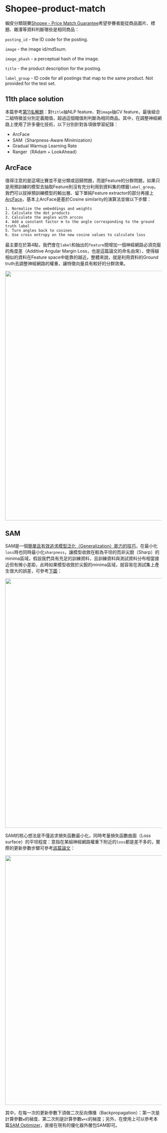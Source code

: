# Shopee-product-match
蝦皮分類競賽[Shopee - Price Match Guarantee](https://www.kaggle.com/competitions/shopee-product-matching)希望參賽者能從商品圖片、標題、雜湊等資料判斷哪些是相同商品：

`posting_id` - the ID code for the posting.

`image` - the image id/md5sum.

`image_phash` - a perceptual hash of the image.

`title` - the product description for the posting.

`label_group` - ID code for all postings that map to the same product. Not provided for the test set.

## 11th place solution
本篇參考[第11名解題](https://www.kaggle.com/competitions/shopee-product-matching/discussion/238181)：對`title`抽NLP feature、對`image`抽CV feature，最後組合二組特徵並分別定義閥值，超過這個閥值則判斷為相同商品。其中，在調整神經網路上使用了許多優化技術，以下分別針對各項做學習紀錄：

* ArcFace
* SAM（Sharpness-Aware Minimization）
* Gradual Warmup Learning Rate
* Ranger（RAdam + LookAhead）

## ArcFace
值得注意的是這場比賽並不是分類或迴歸問題，而是Feature的分群問題，如果只是用預訓練的模型去抽取Feature則沒有充分利用到資料集的標籤`label_group`。我們可以拔掉預訓練模型的輸出層、留下單純Feature extractor的部分再接上[ArcFace](https://www.kaggle.com/code/slawekbiel/arcface-explained)，基本上ArcFace是基於Cosine similarity的演算法並做以下步驟：

```
1. Normalize the embeddings and weights
2. Calculate the dot products
3. Calculate the angles with arccos
4. Add a constant factor m to the angle corresponding to the ground truth label
5. Turn angles back to cosines
6. Use cross entropy on the new cosine values to calculate loss
```

最主要在於第4點，我們會在`label`和抽出的`feature`間增加一個神經網路必須克服的角度差（Additive Angular Margin Loss，也是這篇論文的命名由來），使得越相似的資料在Feature space中能靠的越近。整體來說，就是利用資料的Ground truth去調整神經網路的權重，讓特徵向量具有較好的分群效果。

<div align=center><img src="https://github.com/urjjj0909/shopee-product-match/assets/100120881/f2f25c6d-32cc-484b-ac9b-f9e8513cdb82" width="800"></div>

## SAM
SAM是一個[簡單且有效追求模型泛化（Generalization）能力的技巧](https://medium.com/ai-blog-tw/sharpness-aware-minimization-sam-%E7%B0%A1%E5%96%AE%E6%9C%89%E6%95%88%E5%9C%B0%E8%BF%BD%E6%B1%82%E6%A8%A1%E5%9E%8B%E6%B3%9B%E5%8C%96%E8%83%BD%E5%8A%9B-257613bb365)，在最小化`loss`時也同時最小化`sharpness`，讓模型收斂在較為平坦的而非尖銳（Sharp）的minima區域，假設我們具有充足的訓練資料，且訓練資料與測試資料分布相當接近但有微小差距，此時如果模型收斂於尖銳的minima區域，就容易在測試集上產生很大的誤差，可參考[下圖](https://openreview.net/pdf?id=H1oyRlYgg)：

<div align=center><img src="https://github.com/urjjj0909/shopee-product-match/assets/100120881/538559ae-384a-4f18-8a56-26a81b4ce179" width="800"></div>

SAM的核心想法是不僅追求損失函數最小化，同時考量損失函數曲面（Loss surface）的平坦程度：意指在某組神經網路權重下附近的`loss`都是差不多的，實際的更新參數步驟可參考[該篇論文](https://arxiv.org/abs/2010.01412)：

<div align=center><img src="https://github.com/urjjj0909/shopee-product-match/assets/100120881/1b888bfa-2bbd-43c5-be58-820c81364ae0" width="800"></div>

其中，在每一次的更新參數下須做二次反向傳播（Backpropagation）：第一次是計算參數`w`的梯度、第二次則是計算參數`w+ε`的梯度；另外，在使用上可以參考本篇[SAM Optimizer](https://github.com/davda54/sam)，直接在現有的優化器外層包SAM即可。
